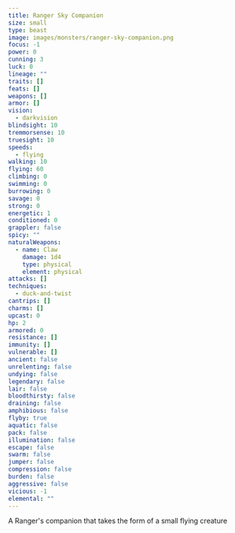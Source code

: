 ```yaml
---
title: Ranger Sky Companion
size: small
type: beast
image: images/monsters/ranger-sky-companion.png
focus: -1
power: 0
cunning: 3
luck: 0
lineage: ""
traits: []
feats: []
weapons: []
armor: []
vision:
  - darkvision
blindsight: 10
tremmorsense: 10
truesight: 10
speeds:
  - flying
walking: 10
flying: 60
climbing: 0
swimming: 0
burrowing: 0
savage: 0
strong: 0
energetic: 1
conditioned: 0
grappler: false
spicy: ""
naturalWeapons:
  - name: Claw
    damage: 1d4
    type: physical
    element: physical
attacks: []
techniques:
  - duck-and-twist
cantrips: []
charms: []
upcast: 0
hp: 2
armored: 0
resistance: []
immunity: []
vulnerable: []
ancient: false
unrelenting: false
undying: false
legendary: false
lair: false
bloodthirsty: false
draining: false
amphibious: false
flyby: true
aquatic: false
pack: false
illumination: false
escape: false
swarm: false
jumper: false
compression: false
burden: false
aggressive: false
vicious: -1
elemental: ""
---
```


A Ranger's companion that takes the form of a small flying creature